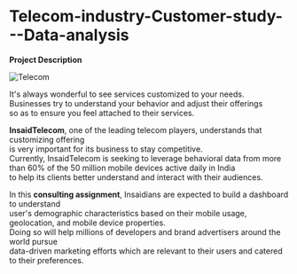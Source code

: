 # Telecom-industry-Customer-study---Data-analysis

**Project Description**



![Telecom](https://ih1.dpstele.com/images/insights/2020/01/shutterstock_1007765269-1-768x432.jpg)

It's always wonderful to see services customized to your needs.  
Businesses try to understand your behavior and adjust their offerings  
so as to ensure you feel attached to their services.

  
**InsaidTelecom**, one of the leading telecom players, understands that customizing offering  
is very important for its business to stay competitive.  
Currently, InsaidTelecom is seeking to leverage behavioral data from more than 60% of the 50 million mobile devices active daily in India  
to help its clients better understand and interact with their audiences.

In this  **consulting assignment**, Insaidians are expected to build a dashboard to understand  
user's demographic characteristics based on their mobile usage, geolocation, and mobile device properties.  
Doing so will help millions of developers and brand advertisers around the world pursue  
data-driven marketing efforts which are relevant to their users and catered to their preferences.
